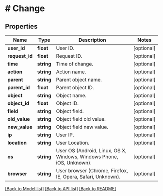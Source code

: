 # # Change

## Properties

Name | Type | Description | Notes
------------ | ------------- | ------------- | -------------
**user_id** | **float** | User ID. | [optional] 
**request_id** | **float** | Request ID. | [optional] 
**time** | **string** | Time of change. | [optional] 
**action** | **string** | Action name. | [optional] 
**parent** | **string** | Parent object name. | [optional] 
**parent_id** | **float** | Parent object ID. | [optional] 
**object** | **string** | Object name. | [optional] 
**object_id** | **float** | Object ID. | [optional] 
**field** | **string** | Object field. | [optional] 
**old_value** | **string** | Object field old value. | [optional] 
**new_value** | **string** | Object field new value. | [optional] 
**ip** | **string** | User IP. | [optional] 
**location** | **string** | User Location. | [optional] 
**os** | **string** | User OS (Android, Linux, OS X, Windows, Windows Phone, iOS, Unknown). | [optional] 
**browser** | **string** | User browser (Chrome, Firefox, IE, Opera, Safari, Unknown). | [optional] 

[[Back to Model list]](../../README.md#documentation-for-models) [[Back to API list]](../../README.md#documentation-for-api-endpoints) [[Back to README]](../../README.md)



